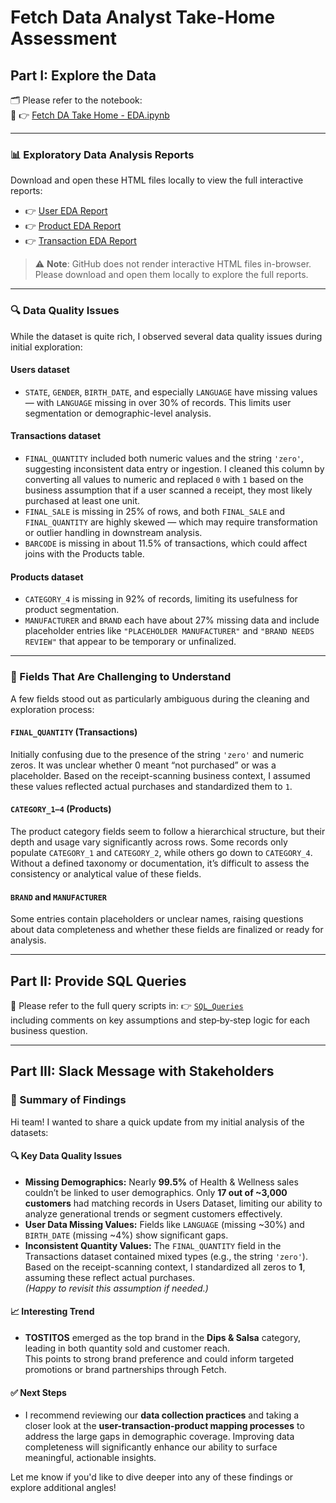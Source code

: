 # Fetch Data Analyst Take-Home Assessment

## Part I: Explore the Data

🗂️ Please refer to the notebook:  
📓 👉 [Fetch DA Take Home - EDA.ipynb](./Exploratory%20Data%20Analysis/Fetch%20DA%20Take%20Home%20-%20EDA.ipynb)

---

### 📊 Exploratory Data Analysis Reports

Download and open these HTML files locally to view the full interactive reports:

- 👉 [User EDA Report](./Exploratory%20Data%20Analysis/Users_EDA_Analysis_Report.html)
- 👉 [Product EDA Report](./Exploratory%20Data%20Analysis/Products_EDA_Analysis_Report.html)
- 👉 [Transaction EDA Report](./Exploratory%20Data%20Analysis/Transactions_EDA_Analysis_Report.html)

> ⚠️ **Note**: GitHub does not render interactive HTML files in-browser. Please download and open them locally to explore the full reports.

---

### 🔍 Data Quality Issues

While the dataset is quite rich, I observed several data quality issues during initial exploration:

#### **Users dataset**
- `STATE`, `GENDER`, `BIRTH_DATE`, and especially `LANGUAGE` have missing values — with `LANGUAGE` missing in over 30% of records. This limits user segmentation or demographic-level analysis.

#### **Transactions dataset**
- `FINAL_QUANTITY` included both numeric values and the string `'zero'`, suggesting inconsistent data entry or ingestion. I cleaned this column by converting all values to numeric and replaced `0` with `1` based on the business assumption that if a user scanned a receipt, they most likely purchased at least one unit.
- `FINAL_SALE` is missing in 25% of rows, and both `FINAL_SALE` and `FINAL_QUANTITY` are highly skewed — which may require transformation or outlier handling in downstream analysis.
- `BARCODE` is missing in about 11.5% of transactions, which could affect joins with the Products table.

#### **Products dataset**
- `CATEGORY_4` is missing in 92% of records, limiting its usefulness for product segmentation.
- `MANUFACTURER` and `BRAND` each have about 27% missing data and include placeholder entries like `"PLACEHOLDER MANUFACTURER"` and `"BRAND NEEDS REVIEW"` that appear to be temporary or unfinalized.

---

### 🧠 Fields That Are Challenging to Understand

A few fields stood out as particularly ambiguous during the cleaning and exploration process:

#### `FINAL_QUANTITY` (Transactions)
Initially confusing due to the presence of the string `'zero'` and numeric zeros. It was unclear whether 0 meant “not purchased” or was a placeholder. Based on the receipt-scanning business context, I assumed these values reflected actual purchases and standardized them to `1`.

#### `CATEGORY_1–4` (Products)
The product category fields seem to follow a hierarchical structure, but their depth and usage vary significantly across rows. Some records only populate `CATEGORY_1` and `CATEGORY_2`, while others go down to `CATEGORY_4`. Without a defined taxonomy or documentation, it’s difficult to assess the consistency or analytical value of these fields.

#### `BRAND` and `MANUFACTURER`
Some entries contain placeholders or unclear names, raising questions about data completeness and whether these fields are finalized or ready for analysis.

---


## Part II: Provide SQL Queries

📁 Please refer to the full query scripts in: 
   👉 [`SQL_Queries`](./SQL_Queries/)  
including comments on key assumptions and step‑by‑step logic for each business question.



---


## Part III: Slack Message with Stakeholders

### 📢 Summary of Findings

Hi team! I wanted to share a quick update from my initial analysis of the datasets:

#### 🔍 Key Data Quality Issues
- **Missing Demographics:** Nearly **99.5%** of Health & Wellness sales couldn’t be linked to user demographics. Only **17 out of ~3,000 customers** had matching records in Users Dataset, limiting our ability to analyze generational trends or segment customers effectively.
- **User Data Missing Values:** Fields like `LANGUAGE` (missing ~30%) and `BIRTH_DATE` (missing ~4%) show significant gaps.
- **Inconsistent Quantity Values:** The `FINAL_QUANTITY` field in the Transactions dataset contained mixed types (e.g., the string `'zero'`).  
  Based on the receipt-scanning context, I standardized all zeros to **1**, assuming these reflect actual purchases.  
  _(Happy to revisit this assumption if needed.)_

#### 📈 Interesting Trend
- **TOSTITOS** emerged as the top brand in the **Dips & Salsa** category, leading in both quantity sold and customer reach.  
  This points to strong brand preference and could inform targeted promotions or brand partnerships through Fetch.

#### ✅ Next Steps
- I recommend reviewing our **data collection practices** and taking a closer look at the **user-transaction-product mapping processes** to address the large gaps in demographic coverage. Improving data completeness will significantly enhance our ability to surface meaningful, actionable insights.


Let me know if you'd like to dive deeper into any of these findings or explore additional angles!
